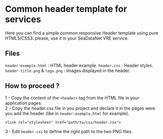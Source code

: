 # Common header template for services
Here you can find a simple common responsive Header template using pure HTML5/CSS3. please, use it in your SeaDataNet VRE service.

## Files 
`header-exemple.html` : HTML header example.
`header.css` : Header styles.
`header-title.png` & `logo.png` : Images displayed in the header.

## How to proceed ?
1 - Copy the content of the `<header>` tag from the HTML file in your application pages.  
2 - Copy the header.css file in you project and declare it in the pages were you add the header (like in `header-exemple.html` for example).  
```
<link rel="stylesheet" href="path/to/css/header.css">
```
3 - Edit `header.css` to define the right path to the two PNG files.  
